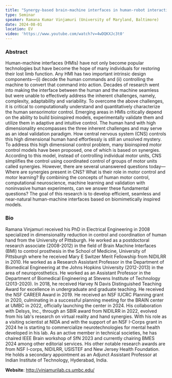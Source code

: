 ```yaml
---
title: "Synergy-based brain-machine interfaces in human-robot interaction"
type: Seminar
speaker: Ramana Kumar Vinjamuri (University of Maryland, Baltimore)
date: 2024-08-01
location: EV
video: 'https://www.youtube.com/watch?v=4wDQKXJc3t0'
---
```


### Abstract

Human-machine interfaces (HMIs) have not only become popular technologies but have become the hope of many individuals for restoring their lost limb function. Any HMI has two important intrinsic design components—(i) decode the human commands and (ii) controlling the machine to convert that command into action. Decades of research went into making the interface between the human and the machine seamless but were unable to effectively address the inherent challenges, namely, complexity, adaptability and variability. To overcome the above challenges, it is critical to computationally understand and quantitatively characterize the human sensorimotor control. Emerging areas in HMIs critically depend on the ability to build bioinspired models, experimentally validate them and utilize them in adaptive and intuitive control. The human hand with high dimensionality encompasses the three inherent challenges and may serve as an ideal validation paradigm. How central nervous system (CNS) controls this high dimensional human hand effortlessly is still an unsolved mystery. To address this high dimensional control problem, many bioinspired motor control models have been proposed, one of which is based on synergies. According to this model, instead of controlling individual motor units, CNS simplifies the control using coordinated control of groups of motor units called synergies. However, there are several unanswered questions today— Where are synergies present in CNS? What is their role in motor control and motor learning? By combining the concepts of human motor control, computational neuroscience, machine learning and validation with noninvasive human experiments, can we answer these fundamental questions? The goal of this research is to develop efficient, seamless and near-natural human-machine interfaces based on biomimetically inspired models.
 
### Bio

Ramana Vinjamuri received his PhD in Electrical Engineering in 2008 specialized in dimensionality reduction in control and coordination of human hand from the University of Pittsburgh. He worked as a postdoctoral research associate (2008-2012) in the field of Brain Machine Interfaces (BMI) to control prosthesis in the School of Medicine, University of Pittsburgh where he received Mary E Switzer Merit Fellowship from NIDILRR in 2010. He worked as a Research Assistant Professor in the Department of Biomedical Engineering at the Johns Hopkins University (2012-2013) in the area of neuroprosthetics. He worked as an Assistant Professor in the Department of Biomedical Engineering at Stevens Institute of Technology (2013-2020). In 2018, he received Harvey N Davis Distinguished Teaching Award for excellence in undergraduate and graduate teaching. He received the NSF CAREER Award in 2019. He received an NSF IUCRC Planning grant in 2020, culminating in a successful planning meeting for the BRAIN center at UMBC in 2022, officially launching the center in 2024. His collaboration with Delsys, Inc., through an SBIR award from NIDILRR in 2022, evolved from his lab's research on virtual reality and hand synergies. With his role as a visiting scientist at NIDA and with the support of an NSF I-Corps grant in 2024 he is starting to commercialize neurotechnologies for mental health developed in his lab. As an active member in technical societies, he has chaired IEEE Brain workshop of SfN 2023 and currently chairing BMES 2024 among other editorial services. His other notable research awards are from NSF I-corps, NIDILRR, USISTEF and New Jersey Health Foundation. He holds a secondary appointment as an Adjunct Assistant Professor at Indian Institute of Technology, Hyderabad, India.

**Website**: http://vinjamurilab.cs.umbc.edu/